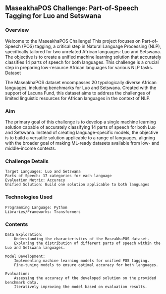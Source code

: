 ## MaseakhaPOS Challenge: Part-of-Speech Tagging for Luo and Setswana
### Overview

Welcome to the MaseakhaPOS Challenge! This project focuses on Part-of-Speech (POS) tagging, a critical step in Natural Language Processing (NLP), specifically tailored for two unrelated African languages: Luo and Setswana. The objective is to create a unified machine learning solution that accurately classifies 14 parts of speech for both languages. This challenge is a crucial step in preparing low-resource African languages for various NLP tasks.
Dataset

The MaseakhaPOS dataset encompasses 20 typologically diverse African languages, including benchmarks for Luo and Setswana. Created with the support of Lacuna Fund, this dataset aims to address the challenges of limited linguistic resources for African languages in the context of NLP.
### Aim

The primary goal of this challenge is to develop a single machine learning solution capable of accurately classifying 14 parts of speech for both Luo and Setswana. Instead of creating language-specific models, the objective is to build a versatile solution applicable to a range of languages, aligning with the broader goal of making ML-ready datasets available from low- and middle-income contexts.
### Challenge Details

    Target Languages: Luo and Setswana
    Parts of Speech: 17 categories for each language
    Evaluation Metric: Accuracy
    Unified Solution: Build one solution applicable to both languages

### Technologies Used

    Programming Language: Python
    Libraries/Frameworks: Transformers

### Contents

    Data Exploration:
        Understanding the characteristics of the MaseakhaPOS dataset.
        Exploring the distribution of different parts of speech within the Luo and Setswana languages.

    Model Development:
        Implementing machine learning models for unified POS tagging.
        Fine-tuning models to ensure optimal accuracy for both languages.

    Evaluation:
        Assessing the accuracy of the developed solution on the provided benchmark data.
        Iteratively improving the model based on evaluation results.